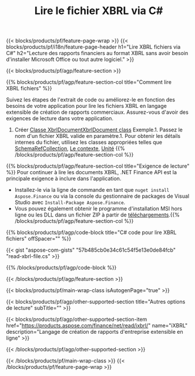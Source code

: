 ﻿---
title: Lire le fichier XBRL via C#
description: Exemple de code pour la lecture du fichier XBRL. Utilisez l'exemple de code API pour lire les fichiers batch XBRL dans les applications basées sur .NET. 
url: /fr/net/read/xbrl/
family: finance
platformtag: net
feature: read
informat: XBRL
outformat: 
otherformats: 
---
{{< blocks/products/pf/feature-page-wrap >}}
{{< blocks/products/pf/i18n/feature-page-header h1="Lire XBRL fichiers via C#" h2="Lecture des rapports financiers au format XBRL sans avoir besoin d\'installer Microsoft Office ou tout autre logiciel." >}}

{{< blocks/products/pf/agp/feature-section >}}

{{% blocks/products/pf/agp/feature-section-col title="Comment lire XBRL fichiers" %}}

Suivez les étapes de l'extrait de code ou améliorez-le en fonction des besoins de votre application pour lire les fichiers XBRL en langage extensible de création de rapports commerciaux. Assurez-vous d'avoir des exigences de lecture dans votre application.

1. Créer [Classe XbrlDocumentXbrlDocument class](https://apireference.aspose.com/finance/net/aspose.finance.xbrl/xbrldocument) Exemple.1. Passez le nom d'un fichier XBRL valide en paramètre.1. Pour obtenir les détails internes du fichier, utilisez les classes appropriées telles que [SchemaRefCollection](https://apireference.aspose.com/finance/net/aspose.finance.xbrl/schemarefcollection), [Le contexte](https://apireference.aspose.com/finance/net/aspose.finance.xbrl/context), [Unité](https://apireference.aspose.com/finance/net/aspose.finance.xbrl/unit) 
{{% /blocks/products/pf/agp/feature-section-col %}}

{{% blocks/products/pf/agp/feature-section-col title="Exigence de lecture" %}}
Pour continuer à lire les documents XBRL, .NET Finance API est la principale exigence à inclure dans l'application. 
- Installez-le via la ligne de commande en tant que ```nuget install Aspose.Finance``` ou via la console du gestionnaire de packages de Visual Studio avec ```Install-Package Aspose.Finance```.
- Vous pouvez également obtenir le programme d'installation MSI hors ligne ou les DLL dans un fichier ZIP à partir de [téléchargements](https://downloads.aspose.com/finance/net).{{% /blocks/products/pf/agp/feature-section-col %}}

{{% blocks/products/pf/agp/code-block title="C# code pour lire XBRL fichiers" offSpacer="" %}}

{{< gist "aspose-com-gists" "57b485cb0e34c61c54f5e13e0de84fcb" "read-xbrl-file.cs" >}}

{{% /blocks/products/pf/agp/code-block %}}

{{< /blocks/products/pf/agp/feature-section >}}

{{< blocks/products/pf/main-wrap-class isAutogenPage="true" >}}

{{< blocks/products/pf/agp/other-supported-section title="Autres options de lecture" subTitle="" >}}

{{< blocks/products/pf/agp/other-supported-section-item href="https://products.aspose.com/finance/net/read/ixbrl/" name="iXBRL" description="Langage de création de rapports d\'entreprise extensible en ligne" >}}

{{< /blocks/products/pf/agp/other-supported-section >}}

{{< /blocks/products/pf/main-wrap-class >}}
{{< /blocks/products/pf/feature-page-wrap >}}